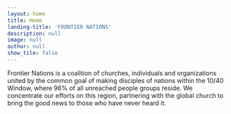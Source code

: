 ```yaml
---
layout: home
title: Home
landing-title: 'FRONTIER NATIONS'
description: null
image: null
author: null
show_tile: false
---
```


Frontier Nations is a coalition of churches, individuals and organizations united by the common goal of making disciples of nations within the 10/40 Window, where 96% of all unreached people groups reside. We concentrate our efforts on this region, partnering with the global church to bring the good news to those who have never heard it.
